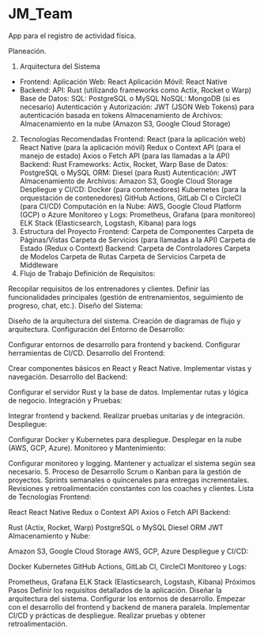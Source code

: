 # JM_Team
App para el registro de actividad física. 

Planeación.
1. Arquitectura del Sistema
- Frontend:
Aplicación Web: React
Aplicación Móvil: React Native
- Backend:
API: Rust (utilizando frameworks como Actix, Rocket o Warp)
Base de Datos:
SQL: PostgreSQL o MySQL
NoSQL: MongoDB (si es necesario)
Autenticación y Autorización:
JWT (JSON Web Tokens) para autenticación basada en tokens
Almacenamiento de Archivos:
Almacenamiento en la nube (Amazon S3, Google Cloud Storage)
2. Tecnologías Recomendadas
Frontend:
React (para la aplicación web)
React Native (para la aplicación móvil)
Redux o Context API (para el manejo de estado)
Axios o Fetch API (para las llamadas a la API)
Backend:
Rust
Frameworks: Actix, Rocket, Warp
Base de Datos:
PostgreSQL o MySQL
ORM: Diesel (para Rust)
Autenticación:
JWT
Almacenamiento de Archivos:
Amazon S3, Google Cloud Storage
Despliegue y CI/CD:
Docker (para contenedores)
Kubernetes (para la orquestación de contenedores)
GitHub Actions, GitLab CI o CircleCI (para CI/CD)
Computación en la Nube:
AWS, Google Cloud Platform (GCP) o Azure
Monitoreo y Logs:
Prometheus, Grafana (para monitoreo)
ELK Stack (Elasticsearch, Logstash, Kibana) para logs
3. Estructura del Proyecto
Frontend:
Carpeta de Componentes
Carpeta de Páginas/Vistas
Carpeta de Servicios (para llamadas a la API)
Carpeta de Estado (Redux o Context)
Backend:
Carpeta de Controladores
Carpeta de Modelos
Carpeta de Rutas
Carpeta de Servicios
Carpeta de Middleware
4. Flujo de Trabajo
Definición de Requisitos:

Recopilar requisitos de los entrenadores y clientes.
Definir las funcionalidades principales (gestión de entrenamientos, seguimiento de progreso, chat, etc.).
Diseño del Sistema:

Diseño de la arquitectura del sistema.
Creación de diagramas de flujo y arquitectura.
Configuración del Entorno de Desarrollo:

Configurar entornos de desarrollo para frontend y backend.
Configurar herramientas de CI/CD.
Desarrollo del Frontend:

Crear componentes básicos en React y React Native.
Implementar vistas y navegación.
Desarrollo del Backend:

Configurar el servidor Rust y la base de datos.
Implementar rutas y lógica de negocio.
Integración y Pruebas:

Integrar frontend y backend.
Realizar pruebas unitarias y de integración.
Despliegue:

Configurar Docker y Kubernetes para despliegue.
Desplegar en la nube (AWS, GCP, Azure).
Monitoreo y Mantenimiento:

Configurar monitoreo y logging.
Mantener y actualizar el sistema según sea necesario.
5. Proceso de Desarrollo
Scrum o Kanban para la gestión de proyectos.
Sprints semanales o quincenales para entregas incrementales.
Revisiones y retroalimentación constantes con los coaches y clientes.
Lista de Tecnologías
Frontend:

React
React Native
Redux o Context API
Axios o Fetch API
Backend:

Rust (Actix, Rocket, Warp)
PostgreSQL o MySQL
Diesel ORM
JWT
Almacenamiento y Nube:

Amazon S3, Google Cloud Storage
AWS, GCP, Azure
Despliegue y CI/CD:

Docker
Kubernetes
GitHub Actions, GitLab CI, CircleCI
Monitoreo y Logs:

Prometheus, Grafana
ELK Stack (Elasticsearch, Logstash, Kibana)
Próximos Pasos
Definir los requisitos detallados de la aplicación.
Diseñar la arquitectura del sistema.
Configurar los entornos de desarrollo.
Empezar con el desarrollo del frontend y backend de manera paralela.
Implementar CI/CD y prácticas de despliegue.
Realizar pruebas y obtener retroalimentación.
